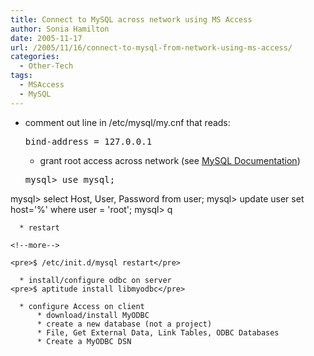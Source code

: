 ```yaml
---
title: Connect to MySQL across network using MS Access
author: Sonia Hamilton
date: 2005-11-17
url: /2005/11/16/connect-to-mysql-from-network-using-ms-access/
categories:
  - Other-Tech
tags:
  - MSAccess
  - MySQL
---
```

  * comment out line in /etc/mysql/my.cnf that reads: 
    <pre>bind-address = 127.0.0.1</pre>
    
      * grant root access across network (see [MySQL Documentation][1])
    <pre>mysql&gt; use mysql;
 mysql&gt; select Host, User, Password from user;
 mysql&gt; update user set host='%' where user = 'root';
 mysql&gt; q</pre>
    
      * restart
    
    <!--more-->
    
    <pre>$ /etc/init.d/mysql restart</pre>
    
      * install/configure odbc on server
    <pre>$ aptitude install libmyodbc</pre>
    
      * configure Access on client 
          * download/install MyODBC
          * create a new database (not a project)
          * File, Get External Data, Link Tables, ODBC Databases
          * Create a MyODBC DSN

 [1]: http://dev.mysql.com/doc/refman/4.1/en/connection-access.html
